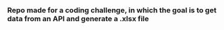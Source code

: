 ### Repo made for a coding challenge, in which the goal is to get data from an API and generate a .xlsx file
